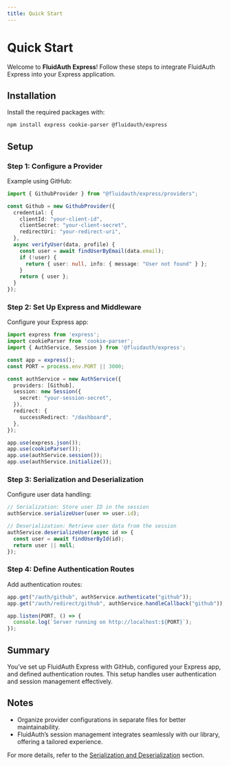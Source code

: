 ```yaml
---
title: Quick Start
---
```


# Quick Start

Welcome to **FluidAuth Express**! Follow these steps to integrate FluidAuth Express into your Express application.

## Installation

Install the required packages with:

```bash
npm install express cookie-parser @fluidauth/express
```

## Setup

### Step 1: Configure a Provider

Example using GitHub:

```ts
import { GithubProvider } from "@fluidauth/express/providers";

const Github = new GithubProvider({
  credential: {
    clientId: "your-client-id",
    clientSecret: "your-client-secret",
    redirectUri: "your-redirect-uri",
  },
  async verifyUser(data, profile) {
    const user = await findUserByEmail(data.email);
    if (!user) {
      return { user: null, info: { message: "User not found" } };
    }
    return { user };
  }
});
```

### Step 2: Set Up Express and Middleware

Configure your Express app:

```ts
import express from 'express';
import cookieParser from 'cookie-parser';
import { AuthService, Session } from '@fluidauth/express';

const app = express();
const PORT = process.env.PORT || 3000;

const authService = new AuthService({
  providers: [Github],
  session: new Session({ 
    secret: "your-session-secret",
  }),
  redirect: {
    successRedirect: "/dashboard",
  },
});

app.use(express.json());
app.use(cookieParser());
app.use(authService.session());
app.use(authService.initialize());
```

### Step 3: Serialization and Deserialization

Configure user data handling:

```ts
// Serialization: Store user ID in the session
authService.serializeUser(user => user.id);

// Deserialization: Retrieve user data from the session
authService.deserializeUser(async id => {
  const user = await findUserById(id);
  return user || null;
});
```

### Step 4: Define Authentication Routes

Add authentication routes:

```ts
app.get("/auth/github", authService.authenticate("github"));
app.get("/auth/redirect/github", authService.handleCallback("github"));

app.listen(PORT, () => {
  console.log(`Server running on http://localhost:${PORT}`);
});
```

## Summary

You’ve set up FluidAuth Express with GitHub, configured your Express app, and defined authentication routes. This setup handles user authentication and session management effectively.

## Notes

- Organize provider configurations in separate files for better maintainability.
- FluidAuth’s session management integrates seamlessly with our library, offering a tailored experience.

For more details, refer to the [Serialization and Deserialization](/docs/05-Serialization-and-Deserialization.md) section.
